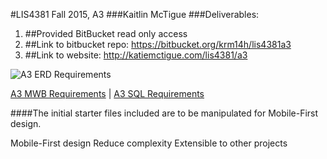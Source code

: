 #LIS4381 Fall 2015, A3
###Kaitlin McTigue
###Deliverables:
1. ##Provided BitBucket read only access
2. ##Link to bitbucket repo: https://bitbucket.org/krm14h/lis4381a3
3. ##Link to website: http://katiemctigue.com/lis4381/a3

![A3 ERD Requirements](https://bitbucket.org/krm14h/lis4381a3/raw/master/images/a3.png "A3 ERD")

[A3 MWB Requirements](https://bitbucket.org/krm14h/lis4381a3/raw/master/docs/petstore.mwb "A3 MWB") | 
[A3 SQL Requirements](https://bitbucket.org/krm14h/lis4381a3/raw/master/docs/SQLStatements.sql "A3 SQL")

####The initial starter files included are to be manipulated for Mobile-First design.

Mobile-First design
Reduce complexity
Extensible to other projects

